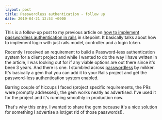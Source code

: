 ```yaml
---
layout: post
title: Passwordless authentication - follow up
date: 2019-04-21 12:53 +0000
---
```


This is a follow-up post to my previous article on [how to implement passwordless authentication in rails](https://www.sitepoint.com/password-less-authentication-in-rails/) in sitepoint. It basically talks about how to implement login with just rails model, controller and a login token.

Recently I received an requirement to build a Password-less authentication system for a client project and while I wanted to do the way I have written in the article, I was looking out for if any viable options are out there since it's been 3 years. And there is one. I stumbled across [passwordless](https://github.com/mikker/passwordless/) by mikker. It's basically a gem that you can add it to your Rails project and get the password-less authentication system enabled.

Barring couple of hiccups I faced (project specific requirements, the PRs were promptly addressed), the gem works neatly as advertised. I've used it for the project and it's running smoothly in production now.

That's why this entry. I wanted to share the gem because it's a nice solution for something I advertise a lot(get rid of those passwords!).
